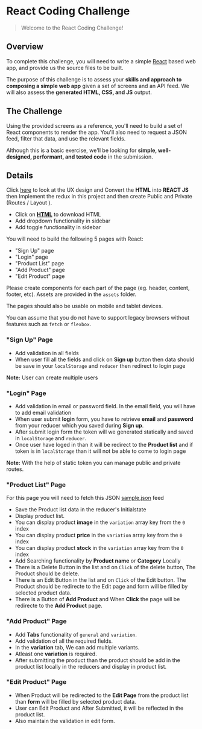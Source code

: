 # React Coding Challenge

> Welcome to the React Coding Challenge!

## Overview

To complete this challenge, you will need to write a simple [React](https://facebook.github.io/react/) based web app, and provide us the source files to be built.

The purpose of this challenge is to assess your **skills and approach to composing a simple web app** given a set of screens and an API feed. We will also assess the **generated HTML, CSS, and JS** output.

## The Challenge

Using the provided screens as a reference, you'll need to build a set of React components to render the app. You'll also need to request a JSON feed, filter that data, and use the relevant fields.

Although this is a basic exercise, we'll be looking for **simple, well-designed, performant, and tested code** in the submission.

## Details

Click [here](https://xd.adobe.com/view/693b1c0d-b7fd-4f1c-b15a-389dafffe240-3c68/) to look at the UX design and Convert the  **HTML** into **REACT JS** then Implement the redux in this project and then create Public and Private (Routes / Layout ).

- Click on [**HTML**](https://github.com/abdulbitcot/React-Coding-Challenge-Experience/raw/main/HTML.zip) to download HTML
- Add dropdown functionality in sidebar
- Add toggle functionality in sidebar

You will need to build the following 5 pages with React:
- "Sign Up" page
- "Login" page
- "Product List" page
- "Add Product" page
- "Edit Product" page


Please create components for each part of the page (eg. header, content, footer, etc).
Assets are provided in the `assets` folder.

The pages should also be usable on mobile and tablet devices.

You can assume that you do not have to support legacy browsers without features such as `fetch` or `flexbox`.

### "Sign Up" Page

- Add validation in all fields
- When user fill all the fields and click on **Sign up** button then data should be save in your `localStorage` and `reducer` then redirect to login page

**Note:** User can create multiple users

### "Login" Page

- Add validation in email or password field. In the email field, you will have to add email validation
- When user submit **login** form,  you have to retrieve **email** and **password** from your reducer which you saved during **Sign up**.
- After submit login form the token will we generated statically and saved in `localStorage` and `reducer`.
- Once user have loged in than it will be redirect to the **Product list** and if token is in `localStorage` than it will not be able to come to login page 

**Note:** With the help of static token you can manage public and private routes.

### "Product List" Page

For this page you will need to fetch this JSON [sample.json](https://raw.githubusercontent.com/abdulbitcot/React-Coding-Challenge-Experience/main/sample.json) feed 

- Save the Product list data in the reducer's Initialstate
- Display product list.
- You can display product **image** in the `variation` array key from the `0` index
- You can display product **price** in the `variation` array key from the `0` index
- You can display product **stock** in the `variation` array key from the `0` index
- Add Searching functionality by **Product name** or **Category** Locally
- There is a Delete Button in the list and on `Click` of the delete button, The Product should be delete.
- There is an Edit Button in the list and on `Click` of the Edit button. The Product should be redirecte to the Edit page and form will be filled by selected  product data.
- There is a Button of **Add Product** and When **Click** the page will be redirecte to the **Add Product** page.


### "Add Product" Page

- Add **Tabs** functionality of `general` and `variation`.
- Add validation of all the required fields.
- In the **variation** tab, We can add multiple variants.
- Atleast one **variation** is required.
- After submitting the product than the product should be add in the product list locally in the reducers and display in product list.


### "Edit Product" Page

- When Product will be redirected to the **Edit Page** from the product list than **form** will be filled by selected product data. 
- User can Edit Product and After Submitted, it will be reflected in the product list.
- Also maintain the validation in edit form.
